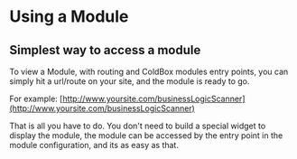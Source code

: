 # Using a Module

## Simplest way to access a module

To view a Module, with routing and ColdBox modules entry points, you can simply hit a url/route on your site, and the module is ready to go.

For example: [http://www.yoursite.com/businessLogicScanner](http://www.yoursite.com/businessLogicScanner)

That is all you have to do. You don't need to build a special widget to display the module, the module can be accessed by the entry point in the module configuration, and its as easy as that.
